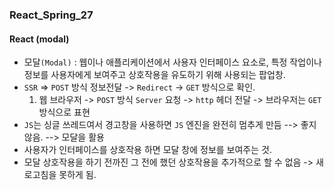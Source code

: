 ### React_Spring_27

#### React (modal)
- 모달`(Modal)` : 웹이나 애플리케이션에서 사용자 인터페이스 요소로, 특정 작업이나 정보를 사용자에게 보여주고 상호작용을 유도하기 위해 사용되는 팝업창.
- `SSR` => `POST` 방식 정보전달 -> `Redirect` -> `GET` 방식으로 확인.
    1. 웹 브라우저 -> `POST` 방식 `Server` 요청 -> `http` 헤더 전달 -> 브라우저는 `GET` 방식으로 표현
- `JS`는 싱글 쓰레드여서 경고창을 사용하면 `JS` 엔진을 완전히 멈추게 만듬 --> 좋지 않음. --> 모달을 활용
- 사용자가 인터페이스를 상호작용 하면 모달 창에 정보를 보여주는 것.
- 모달 상호작용을 하기 전까진 그 전에 했던 상호작용을 추가적으로 할 수 없음 -> 새로고침을 못하게 됨.